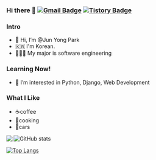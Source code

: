 ### Hi there 👋 [![Gmail Badge](https://img.shields.io/badge/Gmail-D14836?style=flat&logo=Gmail&logoColor=white)](mailto:ezenjun07@gmail.com) [![Tistory Badge](https://img.shields.io/badge/Tech%20Blog-555263?style=flat&logoColor=white)](https://ezenjun.tistory.com/)

### Intro
- 👋  Hi, I’m @Jun Yong Park
-  🇰🇷 I'm Korean.
-  👨🏻‍🎓 My major is software engineering

### Learning Now!
- 👀 I’m interested in Python, Django, Web Development

### What I Like
- ☕coffee
- 🔪cooking
- 🚗cars

![GitHub stats](https://github-readme-stats.vercel.app/api?username=ezenjun&show_icons=true&theme=tokyonight&card_width=50)
<img align='left' src="http://mazassumnida.wtf/api/v2/generate_badge?boj=ezenjun">

[![Top Langs](https://github-readme-stats.vercel.app/api/top-langs/?username=ezenjun&layout=compact&theme=cobalt)](https://github.com/ezenjun/github-readme-stats)
